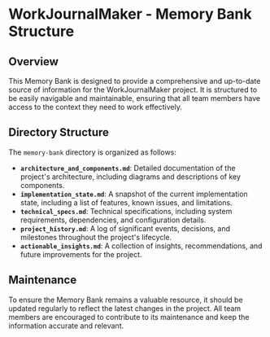 # WorkJournalMaker - Memory Bank Structure

## Overview

This Memory Bank is designed to provide a comprehensive and up-to-date source of information for the WorkJournalMaker project. It is structured to be easily navigable and maintainable, ensuring that all team members have access to the context they need to work effectively.

## Directory Structure

The `memory-bank` directory is organized as follows:

- **`architecture_and_components.md`**: Detailed documentation of the project's architecture, including diagrams and descriptions of key components.
- **`implementation_state.md`**: A snapshot of the current implementation state, including a list of features, known issues, and limitations.
- **`technical_specs.md`**: Technical specifications, including system requirements, dependencies, and configuration details.
- **`project_history.md`**: A log of significant events, decisions, and milestones throughout the project's lifecycle.
- **`actionable_insights.md`**: A collection of insights, recommendations, and future improvements for the project.

## Maintenance

To ensure the Memory Bank remains a valuable resource, it should be updated regularly to reflect the latest changes in the project. All team members are encouraged to contribute to its maintenance and keep the information accurate and relevant.